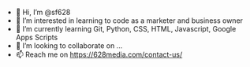 - 👋 Hi, I’m @sf628
- 👀 I’m interested in learning to code as a marketer and business owner
- 🌱 I’m currently learning Git, Python, CSS, HTML, Javascript, Google Apps Scripts
- 💞️ I’m looking to collaborate on ...
- 📫 Reach me on https://628media.com/contact-us/
